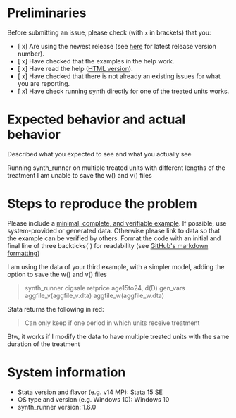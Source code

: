 # Preliminaries
Before submitting an issue, please check (with `x` in brackets) that you:
- [ x] Are using the newest release (see [here](https://github.com/bquistorff/synth_runner/releases) for latest release version number).
- [ x] Have checked that the examples in the help work.
- [ x] Have read the help ([HTML version](https://rawgit.com/bquistorff/synth_runner/master/code/ado/synth_runner.html)).
- [ x] Have checked that there is not already an existing issues for what you are reporting.
- [ x] Have check running synth directly for one of the treated units works.

# Expected behavior and actual behavior
Described what you expected to see and what you actually see

Running synth_runner on multiple treated units with different lengths of the treatment I am unable to save the w() and v() files 

# Steps to reproduce the problem

Please include a [minimal, complete, and verifiable example](https://stackoverflow.com/help/mcve). If possible, use system-provided or generated data. Otherwise please link to data so that the example can be verified by others. Format the code with an initial and final line of three backticks(`) for readability (see [GitHub's markdown formatting](https://github.com/adam-p/markdown-here/wiki/Markdown-Cheatsheet))

I am using the data of your third example, with a simpler model, adding the option to save the w() and v() files
> synth_runner cigsale retprice age15to24, d(D) gen_vars aggfile_v(aggfile_v.dta) aggfile_w(aggfile_w.dta)

Stata returns the following in red:
> Can only keep if one period in which units receive treatment

Btw, it works if I modify the data to have multiple treated units with the same duration of the treatment

# System information

* Stata version and flavor (e.g. v14 MP): Stata 15 SE
* OS type and version (e.g. Windows 10): Windows 10
* synth_runner version: 1.6.0

